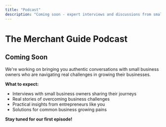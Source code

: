 ```yaml
---
title: "Podcast"
description: "Coming soon - expert interviews and discussions from small business owners navigating their business challenges"
---
```


# The Merchant Guide Podcast

## Coming Soon

We're working on bringing you authentic conversations with small business owners who are navigating real challenges in growing their businesses.

**What to expect:**
- Interviews with small business owners sharing their journeys
- Real stories of overcoming business challenges
- Practical insights from entrepreneurs like you
- Solutions for common business growing pains

**Stay tuned for our first episode!**